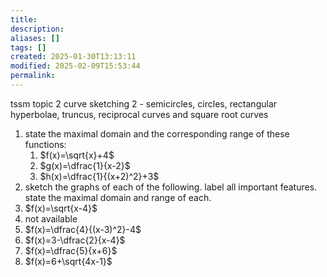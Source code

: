 ```yaml
---
title: 
description: 
aliases: []
tags: []
created: 2025-01-30T13:13:11
modified: 2025-02-09T15:53:44
permalink:
---
```


tssm topic 2
curve sketching 2 - semicircles, circles, rectangular hyperbolae, truncus, reciprocal curves and square root curves


1. state the maximal domain and the corresponding range of these functions:
	1. $f(x)=\sqrt{x}+4$
	2. $g(x)=\dfrac{1}{x-2}$
	3. $h(x)=\dfrac{1}{(x+2)^2}+3$
1. sketch the graphs of each of the following. label all important features. state the maximal domain and range of each.
1. $f(x)=\sqrt{x-4}$
1. not available
1. $f(x)=\dfrac{4}{(x-3)^2}-4$
1. $f(x)=3-\dfrac{2}{x-4}$
1. $f(x)=\dfrac{5}{x+6}$
1. $f(x)=6+\sqrt{4x-1}$
